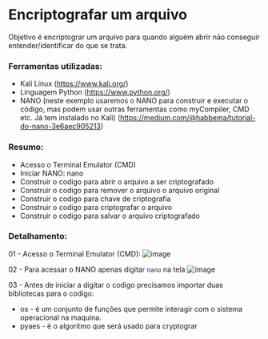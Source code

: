 # Encriptografar um arquivo
Objetivo é encriptograr um arquivo para quando alguém abrir não conseguir entender/identificar do que se trata.

### Ferramentas utilizadas:

- Kali Linux (https://www.kali.org/)
- Linguagem Python (https://www.python.org/)
- NANO (neste exemplo usaremos o NANO para construir e executar o código, mas podem usar outras ferramentas como myCompiler, CMD etc. Já tem instalado no Kali) (https://medium.com/@habbema/tutorial-do-nano-3e6aec905213)

### Resumo:

 - Acesso o Terminal Emulator (CMD)
 - Iniciar NANO: nano
 - Construir o codigo para abrir o arquivo a ser criptografado
 - Construir o codigo para remover o arquivo o arquivo original
 - Construir o codigo para chave de criptografia
 - Construir o codigo para criptografar o arquivo
 - Construir o codigo para salvar o arquivo criptografado

### Detalhamento:

01 - Acesso o Terminal Emulator (CMD):
![image](https://github.com/user-attachments/assets/e8537deb-7a38-4b89-8e8e-60e1cfce7d2a)

02 - Para acessar o NANO apenas digitar ``` nano ``` na tela
![image](https://github.com/user-attachments/assets/2d647809-8d8a-4d24-9228-7febcd4cd626)

03 - Antes de iniciar a digitar o codigo precisamos importar duas bibliotecas para o codigo:
 - os    - é um conjunto de funções que permite interagir com o sistema operacional na maquina.
 - pyaes - é o algoritmo que será usado para cryptograr








